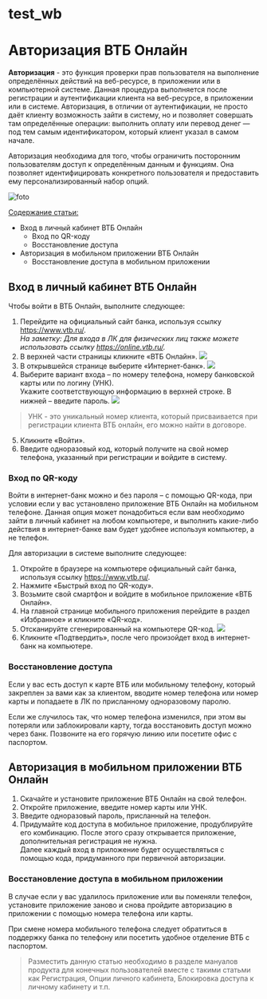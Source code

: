 # test_wb


# Авторизация ВТБ Онлайн

__Авторизация__ - это функция проверки прав пользователя на выполнение определённых действий на веб-ресурсе, в приложении или в компьютерной системе. Данная процедура выполняется после регистрации и аутентификации клиента на веб-ресурсе, в приложении или в системе. Авторизация, в отличии от аутентификации, не просто даёт клиенту возможность зайти в систему, но и позволяет совершать там определённые операции: выполнить оплату или перевод денег — под тем самым идентификатором, который клиент указал в самом начале. 

Авторизация необходима для того, чтобы ограничить посторонним пользователям доступ к определённым данным и функциям. Она позволяет идентифицировать конкретного пользователя и предоставить ему персонализированный набор опций.  

![foto](https://www.vtb.ru/-/media/paris/personal/Online_Services/online-login/Hero_EntranceVTBonline_1x.png)

<u>Содержание статьи:</u>
* Вход в личный кабинет ВТБ Онлайн   
    * Вход по QR-коду
    * Восстановление доступа 
* Авторизация в мобильном приложении ВТБ Онлайн
    * Восстановление доступа в мобильном приложении

## Вход в личный кабинет ВТБ Онлайн

Чтобы войти в ВТБ Онлайн, выполните следующее:

1. Перейдите на официальный сайт банка, используя ссылку https://www.vtb.ru/. <br> *На заметку:
Для входа в ЛК для физических лиц также можете использовать ссылку https://online.vtb.ru/.*
2. В верхней части страницы кликните «ВТБ Онлайн». 
![](https://compfaq.ru/files/resize/2021/07/vtb-online2-650x289.jpg)
3. В открывшейся странице выберите «Интернет-банк».
![](https://compfaq.ru/files/resize/2021/07/vtb-online3-551x428.jpg)
4. Выберите вариант входа – по номеру телефона, номеру банковской карты или по логину (УНК).     
Укажите соответствующую информацию в верхней строке. В нижней – введите пароль.
![](https://compfaq.ru/files/resize/2021/07/vtb-online4-607x599.jpg)

> УНК - это уникальный номер клиента, который присваивается при регистрации клиента ВТБ онлайн, его можно найти в договоре.

5. Кликните «Войти».
6. Введите одноразовый код, который получите на свой номер телефона, указанный при регистрации и войдите в систему.

### Вход по QR-коду  
Войти в интернет-банк можно и без пароля – с помощью QR-кода, при условии если у вас установлено приложение ВТБ Онлайн на мобильном телефоне. Данная опция может понадобиться если вам необходимо зайти в личный кабинет на любом компьютере, и выполнить какие-либо действия в интернет-банке вам будет удобнее используя компьютер, а не телефон. 

Для авторизации в системе выполните следующее:

1. Откройте в браузере на компьютере официальный сайт банка, используя ссылку https://www.vtb.ru/.
2. Нажмите «Быстрый вход по QR-коду».
3. Возьмите свой смартфон и войдите в мобильное приложение «ВТБ Онлайн».
4. На главной странице мобильного приложения перейдите в раздел «Избранное» и кликните «QR-код».
5. Отсканируйте сгенерированный на компьютере QR-код.
![](https://compfaq.ru/files/resize/2021/07/vtb-online5-504x607.jpg)
6. Кликните «Подтвердить», после чего произойдет вход в интернет-банк на компьютере.


### Восстановление доступа

Если у вас есть доступ к карте ВТБ или мобильному телефону, который закреплен за вами как за клиентом, вводите номер телефона или номер карты и попадаете в ЛК по присланному одноразовому паролю.

Если же случилось так, что номер телефона изменился, при этом вы потеряли или заблокировали карту, тогда восстановить доступ можно через банк. Позвоните на его горячую линию или посетите офис с паспортом.

## Авторизация в мобильном приложении ВТБ Онлайн
1. Скачайте и установите приложение ВТБ Онлайн на свой телефон. 
2. Откройте приложение, введите номер карты или УНК.
3. Введите одноразовый пароль, присланный на телефон.
4. Придумайте код доступа в мобильное приложение, продублируйте его комбинацию.
После этого сразу открывается приложение, дополнительная регистрация не нужна.     
Далее каждый вход в приложение будет осуществляться с помощью кода, придуманного при первичной авторизации. 

### Восстановление доступа в мобильном приложении
В случае если у вас удалилось приложение или вы поменяли телефон, установите приложение заново и снова пройдите авторизацию в приложении с помощью номера телефона или карты.

При смене номера мобильного телефона следует обратиться в поддержку банка по телефону или посетить удобное отделение ВТБ с паспортом.



> Разместить данную статью необходимо в разделе мануалов продукта для конечных пользователей вместе с такими статьми как Регистрация, Опции личного кабинета, Блокировка доступа к личному кабинету и т.п.